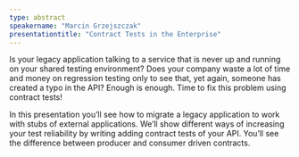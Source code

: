 ```yaml
---
type: abstract
speakername: "Marcin Grzejszczak"
presentationtitle: "Contract Tests in the Enterprise"
---
```

Is your legacy application talking to a service that is never up and running on your shared testing environment? Does your company waste a lot of time and money on regression testing only to see that, yet again, someone has created a typo in the API? Enough is enough. Time to fix this problem using contract tests!

In this presentation you’ll see how to migrate a legacy application to work with stubs of external applications. We’ll show different ways of increasing your test reliability by writing adding contract tests of your API. You’ll see the difference between producer and consumer driven contracts.
